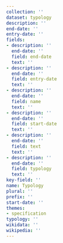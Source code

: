```yaml
---
collection: ''
dataset: typology
description: ''
end-date: ''
entry-date: ''
fields:
- description: ''
  end-date: ''
  field: end-date
  text: ''
- description: ''
  end-date: ''
  field: entry-date
  text: ''
- description: ''
  end-date: ''
  field: name
  text: ''
- description: ''
  end-date: ''
  field: start-date
  text: ''
- description: ''
  end-date: ''
  field: text
  text: ''
- description: ''
  end-date: ''
  field: typology
  text: ''
key-field: ''
name: Typology
plural: ''
prefix: ''
start-date: ''
themes:
- specification
typology: ''
wikidata: ''
wikipedia: ''
---
```

